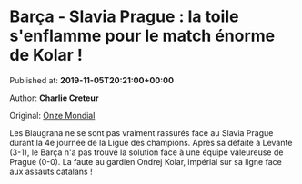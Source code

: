 
# Barça - Slavia Prague : la toile s'enflamme pour le match énorme de Kolar !

Published at: **2019-11-05T20:21:00+00:00**

Author: **Charlie Creteur**

Original: [Onze Mondial](http://www.onzemondial.com/ligue-des-champions/barca-slavia-prague--la-toile-s-enflamme-pour-le-match-enorme-de-kolar-201737)

Les Blaugrana ne se sont pas vraiment rassurés face au Slavia Prague durant la 4e journée de la Ligue des champions. Après sa défaite à Levante (3-1), le Barça n'a pas trouvé la solution face à une équipe valeureuse de Prague (0-0). La faute au gardien Ondrej Kolar, impérial sur sa ligne face aux assauts catalans !
 
